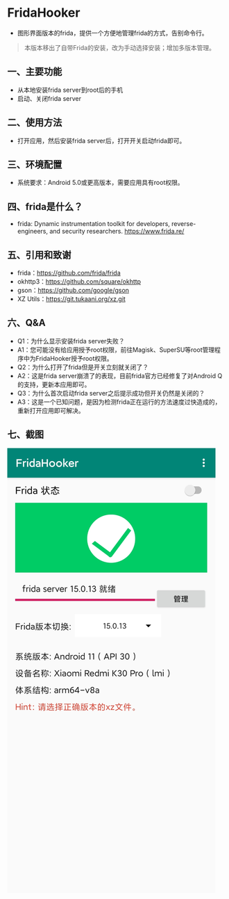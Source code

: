 # FridaHooker
- 图形界面版本的frida，提供一个方便地管理frida的方式，告别命令行。

> 本版本移出了自带Frida的安装，改为手动选择安装；增加多版本管理。

## 一、主要功能
- 从本地安装frida server到root后的手机
- 启动、关闭frida server

## 二、使用方法
- 打开应用，然后安装frida server后，打开开关启动frida即可。

## 三、环境配置
- 系统要求：Android 5.0或更高版本，需要应用具有root权限。

## 四、frida是什么？
- frida: Dynamic instrumentation toolkit for developers, reverse-engineers, and security researchers.  https://www.frida.re/

## 五、引用和致谢
- frida：https://github.com/frida/frida
- okhttp3：https://github.com/square/okhttp
- gson：https://github.com/google/gson
- XZ Utils：https://git.tukaani.org/xz.git

## 六、Q&A
- Q1：为什么显示安装frida server失败？
- A1：您可能没有给应用授予root权限，前往Magisk、SuperSU等root管理程序中为FridaHooker授予root权限。
- Q2：为什么打开了frida但是开关立刻就关闭了？
- A2：这是frida server崩溃了的表现，目前frida官方已经修复了对Android Q的支持，更新本应用即可。
- Q3：为什么首次启动frida server之后提示成功但开关仍然是关闭的？
- A3：这是一个已知问题，是因为检测frida正在运行的方法速度过快造成的，重新打开应用即可解决。

## 七、截图
<img src="img/demo.jpg" />
